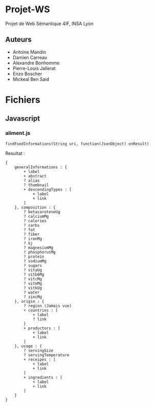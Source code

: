 # Projet-WS

Projet de Web Sémantique 4IF, INSA Lyon

## Auteurs

* Antoine Mandin
* Damien Carreau
* Alexandre Bonhomme
* Pierre-Louis Jallerat
* Enzo Boscher
* Mickeal Ben Said

# Fichiers

## Javascript

### aliment.js

`findFoodInformations(String uri, function(JsonObject) onResult)`

Resultat :
```
{
    generalInformations : {
        + label
        + abstract
        ? alias 
        ? thumbnail
        + descendingTypes : [
            + label
            + link
        ]
    }, composition : {
        ? betacaroteneUg
        ? calciumMg
        ? calories
        ? carbs
        ? fat
        ? fiber
        ? ironMg
        ? kj
        ? magnesiumMg
        ? phosphorusMg
        ? protein
        ? sodiumMg
        ? sugars
        ? vitaUg
        ? vitb6Mg
        ? vitcMg
        ? viteMg
        ? vitkUg
        ? water
        ? zincMg
    }, origin : {
        ? region (Jamais vue)
        + countries : [
            + label
            ? link
        }
        + productors : [
            + label
            + link
        ]
    }, usage : {
        ? servingSize
        ? servingTemperature
        + receipes : [
            + label
            + link
        ]
        + ingredients : [
            + label
            + link
        ]
    }
}
```



